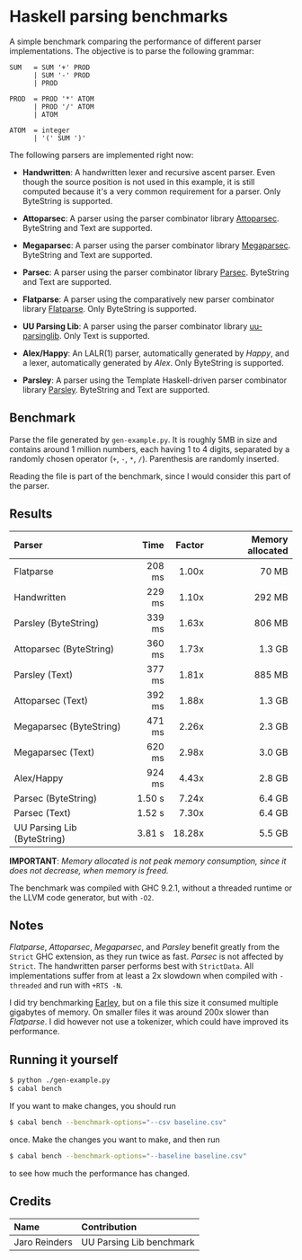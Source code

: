 # Haskell parsing benchmarks

A simple benchmark comparing the performance of different parser
implementations. The objective is to parse the following grammar:

```bnf
SUM   = SUM '+' PROD
      | SUM '-' PROD
      | PROD

PROD  = PROD '*' ATOM
      | PROD '/' ATOM
      | ATOM

ATOM  = integer
      | '(' SUM ')'
```

The following parsers are implemented right now:
- __Handwritten__: A handwritten lexer and recursive ascent parser. Even though
  the source position is not used in this example, it is still
  computed because it's a very common requirement for a parser. Only
  ByteString is supported.

- __Attoparsec__: A parser using the parser combinator library
  [Attoparsec](https://hackage.haskell.org/package/attoparsec). ByteString
  and Text are supported.

- __Megaparsec__: A parser using the parser combinator library
  [Megaparsec](https://hackage.haskell.org/package/megaparsec). ByteString
  and Text are supported.

- __Parsec__: A parser using the parser combinator library
  [Parsec](https://hackage.haskell.org/package/parsec). ByteString and
  Text are supported.

- __Flatparse__: A parser using the comparatively new parser
  combinator library
  [Flatparse](https://hackage.haskell.org/package/flatparse). Only
  ByteString is supported.

- __UU Parsing Lib__: A parser using the parser combinator library
  [uu-parsinglib](https://hackage.haskell.org/package/uu-parsinglib). Only
  Text is supported.

- __Alex/Happy__: An LALR(1) parser, automatically generated by
  _Happy_, and a lexer, automatically generated by _Alex_. Only
  ByteString is supported.

- __Parsley__: A parser using the Template Haskell-driven parser
  combinator library
  [Parsley](https://hackage.haskell.org/package/parsley). ByteString
  and Text are supported.

## Benchmark

Parse the file generated by `gen-example.py`. It is roughly 5MB in
size and contains around 1 million numbers, each having 1 to 4 digits,
separated by a randomly chosen operator (`+`, `-`, `*`,
`/`). Parenthesis are randomly inserted.

Reading the file is part of the benchmark, since I would consider this
part of the parser.

## Results

| Parser                      | Time      | Factor | Memory allocated |
|:--------------------------- | ---------:| ------:| ----------------:|
| Flatparse                   | 208  ms   | 1.00x  | 70 MB            |
| Handwritten                 | 229  ms   | 1.10x  | 292 MB           |
| Parsley (ByteString)        | 339  ms   | 1.63x  | 806 MB           |
| Attoparsec (ByteString)     | 360  ms   | 1.73x  | 1.3 GB           |
| Parsley (Text)              | 377  ms   | 1.81x  | 885 MB           |
| Attoparsec (Text)           | 392  ms   | 1.88x  | 1.3 GB           |
| Megaparsec (ByteString)     | 471  ms   | 2.26x  | 2.3 GB           |
| Megaparsec (Text)           | 620  ms   | 2.98x  | 3.0 GB           |
| Alex/Happy                  | 924  ms   | 4.43x  | 2.8 GB           |
| Parsec (ByteString)         | 1.50  s   | 7.24x  | 6.4 GB           |
| Parsec (Text)               | 1.52  s   | 7.30x  | 6.4 GB           |
| UU Parsing Lib (ByteString) | 3.81  s   | 18.28x | 5.5 GB           |

__IMPORTANT__: _Memory allocated is not peak memory consumption, since
it does not decrease, when memory is freed._

The benchmark was compiled with GHC 9.2.1, without a threaded runtime
or the LLVM code generator, but with `-O2`.

## Notes

_Flatparse_, _Attoparsec_, _Megaparsec_, and _Parsley_ benefit greatly
from the `Strict` GHC extension, as they run twice as fast. _Parsec_
is not affected by `Strict`. The handwritten parser performs best with
`StrictData`. All implementations suffer from at least a 2x slowdown
when compiled with `-threaded` and run with `+RTS -N`.

I did try benchmarking
[Earley](https://hackage.haskell.org/package/Earley), but on a file
this size it consumed multiple gigabytes of memory. On smaller files
it was around 200x slower than _Flatparse_. I did however not use a
tokenizer, which could have improved its performance.

## Running it yourself

```sh
$ python ./gen-example.py
$ cabal bench
```

If you want to make changes, you should run

```sh
$ cabal bench --benchmark-options="--csv baseline.csv"
```

once. Make the changes you want to make, and then run

```sh
$ cabal bench --benchmark-options="--baseline baseline.csv"
```

to see how much the performance has changed.


## Credits

| Name            | Contribution                   |
|:--------------- |:------------------------------ |
| Jaro Reinders   | UU Parsing Lib benchmark       |
